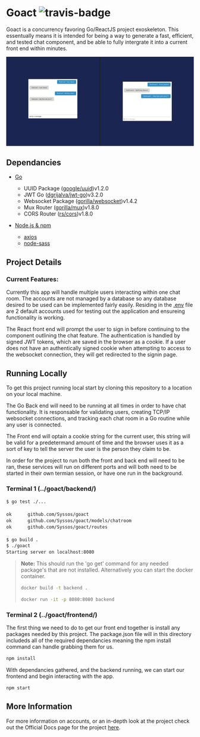 # Goact ![travis-badge](https://app.travis-ci.com/Syssos/goact.svg?branch=main)
Goact is a concurrency favoring Go/ReactJS project exoskeleton. This essentually means it is intended for being a way to generate a fast, efficient, and tested chat component, and be able to fully intergrate it into a current front end within minutes.

<p align="center">
  <img src="https://github.com/Syssos/goact/blob/main/GoactExample.png" alt="goact example img"/>
</p>

## Dependancies
- [Go](https://golang.org/)
	* UUID Package ([google/uuid](https://github.com/google/uuid))v1.2.0
	* JWT Go ([dgrijalva/jwt-go](https://github.com/dgrijalva/jwt-go))v3.2.0
	* Websocket Package ([gorilla/websocket](https://github.com/gorilla/websocket))v1.4.2
	* Mux Router ([gorilla/mux](https://github.com/gorilla/mux))v1.8.0
	* CORS Router ([rs/cors](https://github.com/rs/cors))v1.8.0

- [Node.js & npm](https://docs.npmjs.com/downloading-and-installing-node-js-and-npm)
	* [axios](https://www.npmjs.com/package/axios)
	* [node-sass](https://www.npmjs.com/package/node-sass)

## Project Details
### Current Features:

Currently this app will handle multiple users interacting within one chat room. The accounts are not managed by a database so any database desired to be used can be implemented fairly easily. Residing in the [.env](https://github.com/Syssos/goact/blob/main/backend/.env) file are 2 default accounts used for testing out the application and ensureing functionality is working.

The React front end will prompt the user to sign in before continuing to the component outlining the chat feature. The authentication is handled by signed JWT tokens, which are saved in the browser as a cookie. If a user does not have an authentically signed cookie when attempting to access to the websocket connection, they will get redirected to the signin page.


## Running Locally
To get this project running local start by cloning this repository to a location on your local machine.

The Go Back end will need to be running at all times in order to have chat functionality. It is responsable for validating users, creating TCP/IP websocket connections, and tracking each chat room in a Go routine while any user is connected.

The Front end will optain a cookie string for the current user, this string will be valid for a predetermand amount of time and the browser uses it as a sort of key to tell the server the user is the person they claim to be. 

In order for the project to run both the front and back end will need to be ran, these services will run on different ports and will both need to be started in their own termian session, or have one run in the background.


### Terminal 1 (../goact/backend/)

```bash
$ go test ./...

ok      github.com/Syssos/goact
ok      github.com/Syssos/goact/models/chatroom
ok      github.com/Syssos/goact/routes

$ go build .
$ ./goact
Starting server on localhost:8080

```

> **Note:** This should run the 'go get' command for any needed package's that are not installed.
> Alternatively you can start the docker container.
> ```bash
> docker build -t backend .
> ```
> ```bash
> docker run -it -p 8080:8080 backend
> ```

### Terminal 2 (../goact/frontend/)
The first thing we need to do to get our front end together is install any packages needed by this project. The package.json file will in this directory includeds all of the required dependancies meaning the npm install command can handle grabbing them for us.

```bash
npm install
```

With dependancies gathered, and the backend running, we can start our frontend and begin interacting with the app.

```bash
npm start
```
## More Information

For more information on accounts, or an in-depth look at the project check out the Official Docs page for the project [here](https://docs.codyparal.com/?project=3&category=intro_ga).
